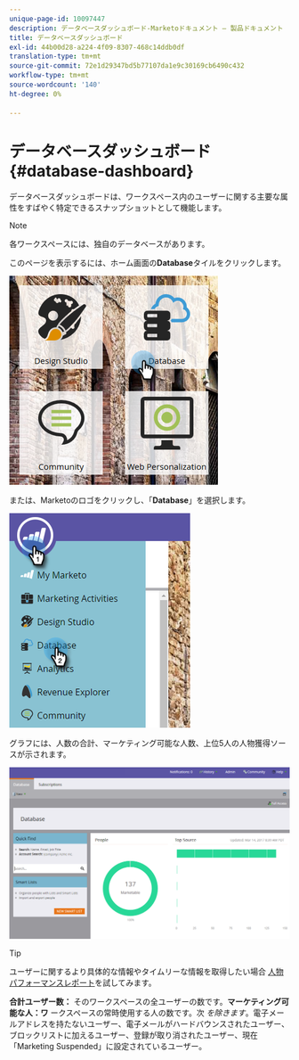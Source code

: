 ```yaml
---
unique-page-id: 10097447
description: データベースダッシュボード-Marketoドキュメント — 製品ドキュメント
title: データベースダッシュボード
exl-id: 44b00d28-a224-4f09-8307-468c14ddb0df
translation-type: tm+mt
source-git-commit: 72e1d29347bd5b77107da1e9c30169cb6490c432
workflow-type: tm+mt
source-wordcount: '140'
ht-degree: 0%

---
```


# データベースダッシュボード{#database-dashboard}

データベースダッシュボードは、ワークスペース内のユーザーに関する主要な属性をすばやく特定できるスナップショットとして機能します。

>[!NOTE]
>
>各ワークスペースには、独自のデータベースがあります。

このページを表示するには、ホーム画面の&#x200B;**Database**&#x200B;タイルをクリックします。

![](assets/db-3.png)

または、Marketoのロゴをクリックし、「**Database**」を選択します。

![](assets/db2.png)

グラフには、人数の合計、マーケティング可能な人数、上位5人の人物獲得ソースが示されます。

![](assets/three-7.png)

>[!TIP]
>
>ユーザーに関するより具体的な情報やタイムリーな情報を取得したい場合 [人物パフォーマンスレポート](/help/marketo/product-docs/reporting/basic-reporting/report-types/people-performance-report.md)を試してみます。

**合計ユーザー数：** そのワークスペースの全ユーザーの数です。**マーケティング可能な人：ワ** ークスペースの常時使用する人の数です。次 _を除きます_。電子メールアドレスを持たないユーザー、電子メールがハードバウンスされたユーザー、ブロックリストに加えるユーザー、登録が取り消されたユーザー、現在「Marketing Suspended」に設定されているユーザー。
